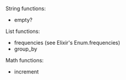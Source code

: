 String functions:
- empty?

List functions:
- frequencies (see Elixir's Enum.frequencies)
- group_by

Math functions:
- increment
